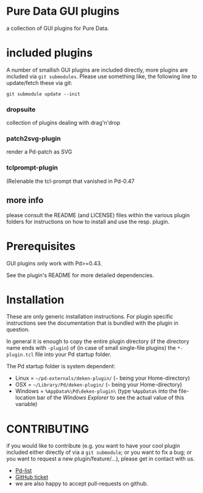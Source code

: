 Pure Data GUI plugins
=====================

a collection of GUI plugins for Pure Data.


# included plugins

A number of smallish GUI plugins are included directly,
more plugins are included via `git submodules`.
Please use something like, the following line to update/fetch these via git:

    git submodule update --init


### dropsuite
collection of plugins dealing with drag'n'drop

### patch2svg-plugin
render a Pd-patch as SVG

### tclprompt-plugin
(Re)enable the tcl-prompt that vanished in Pd-0.47

## more info
please consult the README (and LICENSE) files within the various plugin folders
for instructions on how to install and use the resp. plugin.

# Prerequisites
GUI plugins only work with Pd>=0.43.

See the plugin's README for more detailed dependencies.

# Installation
These are only generic installation instructions.
For plugin specific instructions see the documentation that is bundled with the
plugin in question.

In general it is enough to copy the entire plugin directory (if the
directory name ends with `-plugin`) of (in case of small single-file plugins)
the `*-plugin.tcl` file into your Pd startup folder.

The Pd startup folder is system dependent:

 * Linux = `~/pd-externals/deken-plugin/` (`~` being your Home-directory)
 * OSX = `~/Library/Pd/deken-plugin/` (`~` being your Home-directory)
 * Windows = `%AppData%\Pd\deken-plugin\` (type `%AppData%` into the
   file-location bar of the *Windows Explorer* to see the actual value of this
   variable)


# CONTRIBUTING

if you would like to contribute (e.g. you want to have your cool plugin included
either directly of via a `git submodule`; or you want to fix a bug; or you want
to request a new plugin/feature/...), please get in contact with us.

- [Pd-list](http://lists.puredata.info)
- [GitHub ticket](https://github.com/pure-data/gui-plugins/issues)
- we are also happy to accept pull-requests on github.
